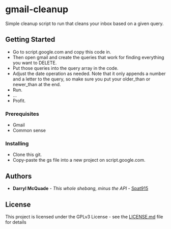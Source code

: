 # gmail-cleanup

Simple cleanup script to run that cleans your inbox based on a given query.

## Getting Started

- Go to script.google.com and copy this code in.
- Then open gmail and create the queries that work for finding everything you want to DELETE.
- Put those queries into the query array in the code.
- Adjust the date operation as needed. Note that it only appends a number and a letter to the query, so make sure you put your older_than or newer_than at the end.
- Run.
- ...
- Profit.

### Prerequisites

- Gmail
- Common sense

### Installing

- Clone this git.
- Copy-paste the gs file into a new project on script.google.com.

## Authors

* **Darryl McQuade** - *This whole shebang, minus the API* - [Spat915](https://github.com/spat915)

## License

This project is licensed under the GPLv3 License - see the [LICENSE.md](./LICENCE.md) file for details
